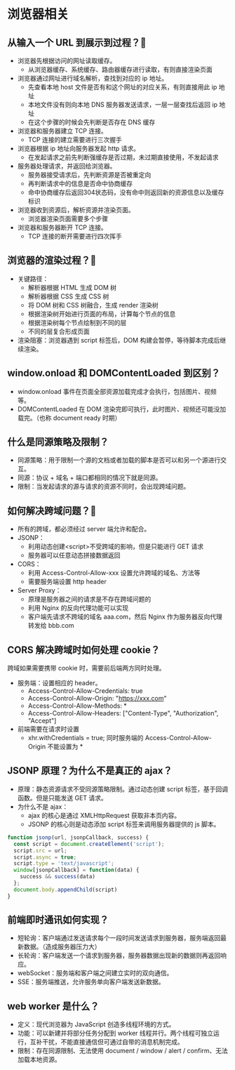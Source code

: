 # 浏览器相关
## 从输入一个 URL 到展示到过程？:star2:
- 浏览器先根据访问的网址读取缓存。
	- 从浏览器缓存、系统缓存、路由器缓存进行读取，有则直接渲染页面
- 浏览器通过网址进行域名解析，查找到对应的 ip 地址。
	- 先查看本地 host 文件是否有和这个网址的对应关系，有则直接用此 ip 地址
	- 本地文件没有则向本地 DNS 服务器发送请求，一层一层查找后返回 ip 地址
	- 在这个步骤的时候会先判断是否存在 DNS 缓存
- 浏览器和服务器建立 TCP 连接。
	- TCP 连接的建立需要进行三次握手
- 浏览器根据 ip 地址向服务器发起 http 请求。
	- 在发起请求之前先判断强缓存是否过期，未过期直接使用，不发起请求
- 服务器处理请求，并返回给浏览器。
	- 服务器接受请求后，先判断资源是否被重定向
	- 再判断请求中的信息是否命中协商缓存
	- 命中协商缓存后返回304状态码，没有命中则返回新的资源信息以及缓存标识
- 浏览器收到资源后，解析资源并渲染页面。
	- 浏览器渲染页面需要多个步骤
- 浏览器和服务器断开 TCP 连接。
	- TCP 连接的断开需要进行四次挥手

## 浏览器的渲染过程？:star2:
- 关键路径：
	- 解析器根据 HTML 生成 DOM 树
	- 解析器根据 CSS 生成 CSS 树
	- 将 DOM 树和 CSS 树融合，生成 render 渲染树
	- 根据渲染树开始进行页面的布局，计算每个节点的信息
	- 根据渲染树每个节点绘制到不同的层
	- 不同的层复合形成页面
- 渲染阻塞：浏览器遇到 script 标签后，DOM 构建会暂停，等待脚本完成后继续渲染。

## window.onload 和 DOMContentLoaded 到区别？
- window.onload 事件在页面全部资源加载完成才会执行，包括图片、视频等。
- DOMContentLoaded 在 DOM 渲染完即可执行，此时图片、视频还可能没加载完。（也称 document ready 时期）

## 什么是同源策略及限制？
- 同源策略：用于限制一个源的文档或者加载的脚本是否可以和另一个源进行交互。
- 同源：协议 + 域名 + 端口都相同的情况下就是同源。
- 限制：当发起请求的源与请求的资源不同时，会出现跨域问题。

## 如何解决跨域问题？:star2:
- 所有的跨域，都必须经过 server 端允许和配合。
- JSONP：
	- 利用动态创建\<script\>不受跨域的影响，但是只能进行 GET 请求
	- 服务器可以任意动态拼接数据返回
- CORS：
	- 利用 Access-Control-Allow-xxx 设置允许跨域的域名、方法等
	- 需要服务端设置 http header
- Server Proxy：
	- 原理是服务器之间的请求是不存在跨域问题的
	- 利用 Nginx 的反向代理功能可以实现
	- 客户端先请求不跨域的域名 aaa.com，然后 Nginx 作为服务器反向代理转发给 bbb.com

## CORS 解决跨域时如何处理 cookie？
跨域如果需要携带 cookie 时，需要前后端两方同时处理。
- 服务端：设置相应的 header。
	- Access-Control-Allow-Credentials: true
	- Access-Control-Allow-Origin: "https://xxx.com"
	- Access-Control-Allow-Methods: *
	- Access-Control-Allow-Headers: \["Content-Type", "Authorization", "Accept"\]
- 前端需要在请求时设置
  - xhr.withCredentials = true;
同时服务端的 Access-Control-Allow-Origin 不能设置为 *

## JSONP 原理？为什么不是真正的 ajax？
- 原理：静态资源请求不受同源策略限制。通过动态创建 script 标签，基于回调函数。但是只能发送 GET 请求。
- 为什么不是 ajax：
	- ajax 的核心是通过 XMLHttpRequest 获取非本页内容。
	- JSONP 的核心则是动态添加 script 标签来调用服务器提供的 js 脚本。
```javascript
function jsonp(url, jsonpCallback, success) {
  const script = document.createElement('script');
  script.src = url;
  script.async = true;
  script.type = 'text/javascript';
  window[jsonpCallback] = function(data) {
    success && success(data)
  };
  document.body.appendChild(script)
}
```

## 前端即时通讯如何实现？
- 短轮询：客户端通过发送请求每个一段时间发送请求到服务器，服务端返回最新数据。（造成服务器压力大）
- 长轮询：客户端发送一个请求到服务器，服务器数据出现新的数据则再返回响应。
- webSocket：服务端和客户端之间建立实时的双向通信。
- SSE：服务端推送，允许服务单向客户端发送新数据。

## web worker 是什么？
- 定义：现代浏览器为 JavaScript 创造多线程环境的方式。
- 功能：可以新建并将部分任务分配到 worker 线程并行。两个线程可独立运行，互补干扰，不能直接通信但可通过自带的消息机制完成。
- 限制：存在同源限制、无法使用 document / window / alert / confirm、无法加载本地资源。
